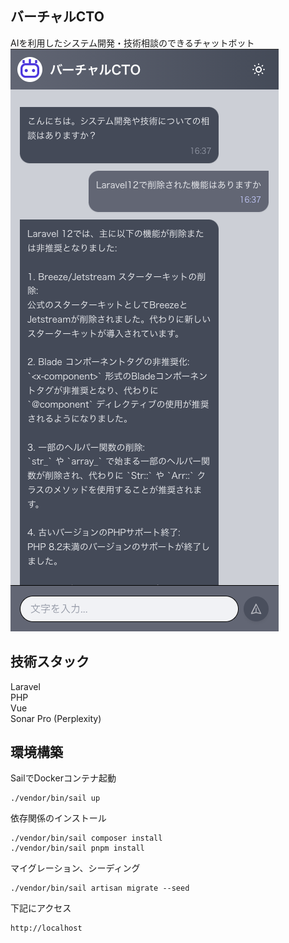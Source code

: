 ## バーチャルCTO
AIを利用したシステム開発・技術相談のできるチャットボット
![alt text](image.png)

## 技術スタック
Laravel  
PHP  
Vue  
Sonar Pro (Perplexity)

## 環境構築
SailでDockerコンテナ起動
```
./vendor/bin/sail up
```

依存関係のインストール
```
./vendor/bin/sail composer install
./vendor/bin/sail pnpm install
```

マイグレーション、シーディング
```
./vendor/bin/sail artisan migrate --seed
```

下記にアクセス
```
http://localhost
```